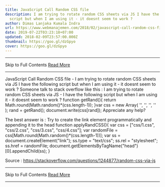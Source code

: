 ```yaml
---
title: JavaScript Call Random CSS file
description: I am trying to rotate random CSS sheets via JS I have the following
  script but when I am using it - it doesnt seem to work ?
author: Dimas Lanjaka Kumala Indra
url: https://www.webmanajemen.com/2018/02/javascript-call-random-css-file.html
date: 2019-07-22T03:23:18+07:00
updated: 2018-02-09T23:57:00.000Z
thumbnail: https://goo.gl/dzGpyo
cover: https://goo.gl/dzGpyo
---
```


<hr/> Skip to Full Contents <a href="https://www.webmanajemen.com/2018/02/javascript-call-random-css-file.html" rel="follow" class="button" id="read-more">Read More</a> <hr/> JavaScript Call Random CSS file - I am trying to rotate random CSS sheets via JS I have the following script but when I am using it - it doesnt seem to work ? Someone talk to stack overflow like this : 
    I am trying to rotate random CSS sheets via JS - I have the following     script but when I am using it - it doesnt seem to work ? 
function getRand(){
    return Math.round(Math.random()*(css.length-1));
}var css = new Array(
'<link rel="stylesheet" type="text/css" href="css/1.css">',
'<link rel="stylesheet" type="text/css" href="css/2.css">',
'<link rel="stylesheet" type="text/css" href="css/3.css">',
'<link rel="stylesheet" type="text/css" href="css/4.css">'
);
rand = getRand();
document.write(css[rand]);
    Appreciate any help? 



The best answer is : Try to create the link element programmatically and appending it to the head
function applyRandCSS(){
  var css = ["css/1.css", "css/2.css", "css/3.css", "css/4.css"];
  var randomFile = css[Math.round(Math.random()*(css.length-1))];
  var ss = document.createElement("link");
  ss.type = "text/css";
  ss.rel = "stylesheet";
  ss.href = randomFile;
  document.getElementsByTagName("head")[0].appendChild(ss);
}

Source : https://stackoverflow.com/questions/1244877/random-css-via-js <hr/> Skip to Full Contents <a href="https://www.webmanajemen.com/2018/02/javascript-call-random-css-file.html" rel="follow" class="button" id="read-more">Read More</a> <hr/>